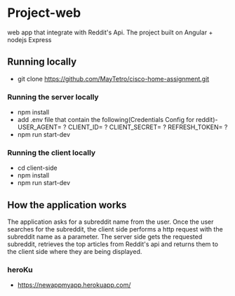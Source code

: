 # Project-web
web app that integrate with Reddit's Api.
The project built on Angular + nodejs Express 


## Running locally
- git clone https://github.com/MayTetro/cisco-home-assignment.git

### Running the server locally
- npm install
- add .env file that contain  the following(Credentials Config
  for reddit)- 
  USER_AGENT= ?
  CLIENT_ID= ? 
  CLIENT_SECRET= ?
  REFRESH_TOKEN= ?
- npm run start-dev

### Running the client locally
- cd client-side
- npm install
- npm run start-dev

## How the application works
The application asks for a subreddit name from the user.
Once the user searches for the subreddit, the client side performs a http 
request with the subreddit name as a parameter.
The server side gets the requested subreddit, retrieves the top
articles from Reddit's api and returns them to the client side
where they are being displayed.

### heroKu
- https://newappmyapp.herokuapp.com/


